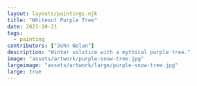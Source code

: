 ```yaml
---
layout: layouts/paintings.njk
title: "Whiteout Purple Tree"
date: 2021-10-21
tags: 
  - painting
contributors: ["John Nolan"]
description: "Winter solstice with a mythical purple tree."
image: "assets/artwork/purple-snow-tree.jpg"
largeimage: "assets/artwork/large/purple-snow-tree.jpg"
large: true
---
```

